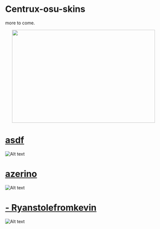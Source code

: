 # Centrux-osu-skins
more to come.

<p align="center">
  <img width="460" height="300" src="https://i.imgur.com/46v6bQZ.png">
</p>


# [asdf](https://drive.google.com/file/d/1J6p_pavHMGszWg8C42c303vbOuRC-mZ6/view)
![Alt text](https://i.imgur.com/kNKlmSe.jpg://full/path/to/img.jpg "Optional title")

# [azerino](https://drive.google.com/file/d/1_zQlU0XAsAp-GBb7bIWlAlIGR5AYjYhK/view)
![Alt text](https://i.imgur.com/NjuGObs.jpg://full/path/to/img.jpg "Optional title")

# [- Ryanstolefromkevin](https://drive.google.com/file/d/18I-101_6xy_NHD7fUnBDCQp0N79OsS28/view)
![Alt text](https://i.imgur.com/wZzlmXw.jpg://full/path/to/img.jpg "Optional title")
